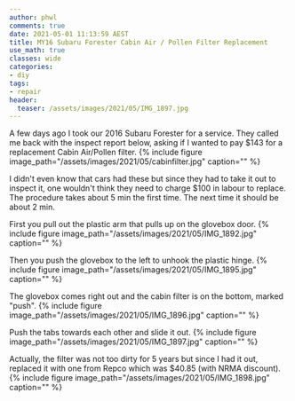 ```yaml
---
author: phwl
comments: true
date: 2021-05-01 11:13:59 AEST
title: MY16 Subaru Forester Cabin Air / Pollen Filter Replacement
use_math: true
classes: wide
categories:
- diy
tags:
- repair
header:
  teaser: /assets/images/2021/05/IMG_1897.jpg
---
```

A few days ago I took our 2016 Subaru Forester for a service. They called me
back with the inspect report below, asking if I wanted to pay $143 for 
a replacement Cabin Air/Pollen filter.
{% include figure image_path="/assets/images/2021/05/cabinfilter.jpg" caption="" %}

I didn't even know that cars had these but since they had to take it out to
inspect it, one wouldn't think they need to charge $100 in labour to replace.
The procedure takes about 5 min the first time. The next time it should be
about 2 min.

First you pull out the plastic arm that pulls up on the glovebox door. 
{% include figure image_path="/assets/images/2021/05/IMG_1892.jpg" caption="" %}

Then you push the glovebox to the left to unhook the plastic hinge.
{% include figure image_path="/assets/images/2021/05/IMG_1895.jpg" caption="" %}

The glovebox comes right out and the cabin filter is on the bottom, marked "push". 
{% include figure image_path="/assets/images/2021/05/IMG_1896.jpg" caption="" %}

Push the tabs towards each other and slide it out.
{% include figure image_path="/assets/images/2021/05/IMG_1897.jpg" caption="" %}

Actually, the filter was not too dirty for 5 years but since I had it out, replaced it with one from Repco which was $40.85 (with NRMA discount).
{% include figure image_path="/assets/images/2021/05/IMG_1898.jpg" caption="" %}
